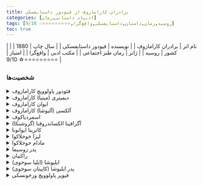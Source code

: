 ```yaml
---
title: برادران کارامازوف از فیودور داستایفسکی
categories: [ادبیات داستانی,رمان]
tags: [روسیه,رمان,داستان,داستایفسکی,واقع‌گرا,⭐⭐⭐⭐⭐⭐⭐⭐⭐☆ 9/10]
toc: true
---
```



| نام اثر | برادران کارامازوف |
| نویسنده | فیودور داستایفسکی |
| سال چاپ | 1880 |
| کشور | روسیه |
| ژانر | رمان طنز اجتماعی |
| مکتب ادبی | واقع‌گرا |
| امتیاز | ⭐⭐⭐⭐⭐⭐⭐⭐⭐☆ 9/10 |

### شخصیت‌ها

<details> <summary>فئودور پاولوویچ کارامازوف</summary> پدر خانواده کارامازوف، فردی خودخواه، شهوت‌ران و بی‌مسئولیت که تأثیر منفی زیادی بر زندگی فرزندانش گذاشته است. او نمایانگر فساد اخلاقی و بی‌اخلاقی است. </details> 
<details> <summary>دیمیتری (میتیا) کارامازوف</summary> فرزند بزرگ فئودور پاولوویچ، مردی پرشور و احساسی که درگیر اختلافات شدید با پدرش به خاطر پول و عشق به یک زن به نام گروشنکا است. او نماد عواطف انسانی شدید و تناقض‌های اخلاقی است. </details> 
<details> <summary>ایوان کارامازوف</summary> فرزند دوم فئودور پاولوویچ، فردی عقل‌گرا و شکاک نسبت به دین و اخلاق. او به عنوان نماینده‌ی دیدگاه‌های فلسفی و عقلانی در رمان معرفی می‌شود. </details> 
<details> <summary>آلکسی (آلیوشا) کارامازوف</summary> فرزند کوچک فئودور پاولوویچ، فردی مذهبی و دوست‌داشتنی که به عنوان شخصیت مثبت رمان و نماد اخلاقیات مسیحی مطرح است. او در تلاش برای یافتن معنای زندگی و آرامش روحی است. </details> 
<details> <summary>اسمردیاکوف</summary> خدمتکار فئودور پاولوویچ که گمان می‌رود فرزند نامشروع او باشد. او فردی پیچیده و مرموز است که در نهایت در قتل فئودور نقش دارد. </details> 
<details> <summary>آگرافینا الکساندروفنا (گروشنکا)</summary> زن جوانی که نقش مهمی در زندگی دیمیتری و فئودور ایفا می‌کند. او فردی پیچیده است که بین عشق و نفرت نسبت به دیمیتری و فئودور گرفتار شده است. </details> 
<details> <summary>کاترینا ایوانونا</summary> نامزد دیمیتری که به شدت به او وفادار است، اگرچه عشق واقعی‌اش به نظر می‌رسد به ایوان تعلق دارد. او شخصیتی قوی و مستقل دارد. </details>
<details> <summary>لیزا خوخلاکوا</summary> دختر مادام خوخلاکوا که به آلکسی کارامازوف علاقه‌مند است. او دختری عجیب و درون‌گراست که رفتارهای غیرمنتظره و پیچیده‌ای دارد. رابطه‌اش با آلیوشا در طول داستان تغییر می‌کند. </details> 
<details> <summary>مادام خوخلاکوا</summary> مادر لیزا، زنی ثروتمند و احساسی که در بسیاری از مسائل خانوادگی و اجتماعی دخالت می‌کند. او شخصیتی پرتکاپو و پرانرژی دارد و در بخشی از داستان به عنوان مشاور و حمایت‌کننده حضور دارد. </details> 
<details> <summary>پدر زوسیما</summary> راهب و پیر معنوی آلیوشا که تأثیر عمیقی بر او می‌گذارد. پدر زوسیما نماد ایمان مسیحی و عرفان در رمان است و شخصیت‌های دیگر را به تفکر در مورد دین و اخلاق تشویق می‌کند. </details> 
<details> <summary>راکتیان</summary> دیگر راهب صومعه که با پدر زوسیما و آلیوشا در ارتباط است. او شخصیتی جاه‌طلب و حسود است که با طرز فکر متفاوتش در برابر آلیوشا و زوسیما قرار می‌گیرد. </details> 
<details> <summary>ایلیوشا (ایلیا سوخوی)</summary> پسری جوان و مریض که آلیوشا به او علاقه‌مند می‌شود و تلاش می‌کند به او کمک کند. او نمایانگر معصومیت و رنج انسانی است و سرنوشتش بر بسیاری از شخصیت‌های داستان تأثیر می‌گذارد. </details> 
<details> <summary>پدر ایلیوشا (کاپیتان سوخوی)</summary> پدری فقیر و مهربان که در تلاش است برای خانواده‌اش زندگی بهتری فراهم کند. او با مشکلات زیادی از جمله فقر و بیماری فرزندش روبروست و شخصیتی تراژیک دارد. </details> 
<details> <summary>فیوپر پاولوویچ ورخونسکی</summary> یکی از دوستان ایوان که نقش مهمی در بحث‌های فلسفی و فکری ایوان دارد. او فردی سرد و بی‌عاطفه است که تأثیر عمیقی بر نگاه فلسفی ایوان به زندگی دارد. </details>

